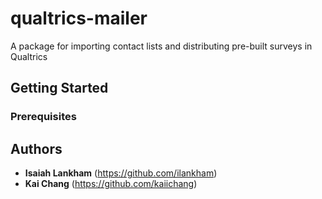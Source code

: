 # qualtrics-mailer
A package for importing contact lists and distributing pre-built surveys in Qualtrics

## Getting Started

### Prerequisites

## Authors
* **Isaiah Lankham** (https://github.com/ilankham)
* **Kai Chang** (https://github.com/kaiichang)
